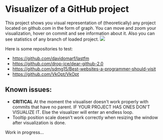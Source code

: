 # Visualizer of a GitHub project
This project shows you visual representation of (theoretically) any project located on github.com in the form of graph.
You can move and zoom your visualization, hover on commit and see information about it. Also you can see statistics of any branch of loaded project.
<img src="https://i.imgur.com/pU7nXZK.png" />

Here is some repositories to test:
- https://github.com/davidomarf/lastfm
- https://github.com/drop-ice/dear-github-2.0
- https://github.com/sdmg15/Best-websites-a-programmer-should-visit
- https://github.com/VkOpt/VkOpt

## Known issues:
- **CRITICAL** At the moment the visualiser doesn't work properly with commits that have no parent. IF YOUR PROJECT HAS ONES DON'T VISUALIZE IT. Else the visualizer will enter an endless loop.
- Tooltip position scale doesn't work correctly when resizing the window after visualization is done.

Work in progress...
